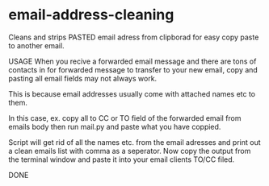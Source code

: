 # email-address-cleaning
Cleans and strips PASTED email adress from clipborad for easy copy paste to another email.

USAGE
When you recive a forwarded email message and there are tons of contacts in for forwarded message
to transfer to your new email, copy and pasting all email fields may not always work.

This is because email addresses usually come with attached names etc to them.

In this case, ex. copy all to CC or TO field of the forwarded email from emails body
then run mail.py and paste what you have coppied.

Script will get rid of all the names etc. from the email adresses and print out a clean emails
list with comma as a seperator. Now copy the output from the terminal window and paste it into your
email clients TO/CC filed.

DONE
